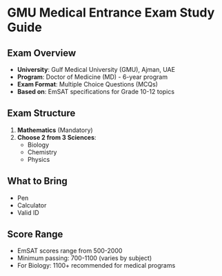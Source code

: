 # GMU Medical Entrance Exam Study Guide

## Exam Overview
- **University**: Gulf Medical University (GMU), Ajman, UAE
- **Program**: Doctor of Medicine (MD) - 6-year program
- **Exam Format**: Multiple Choice Questions (MCQs)
- **Based on**: EmSAT specifications for Grade 10-12 topics

## Exam Structure
1. **Mathematics** (Mandatory)
2. **Choose 2 from 3 Sciences**:
   - Biology
   - Chemistry
   - Physics

## What to Bring
- Pen
- Calculator
- Valid ID

## Score Range
- EmSAT scores range from 500-2000
- Minimum passing: 700-1100 (varies by subject)
- For Biology: 1100+ recommended for medical programs